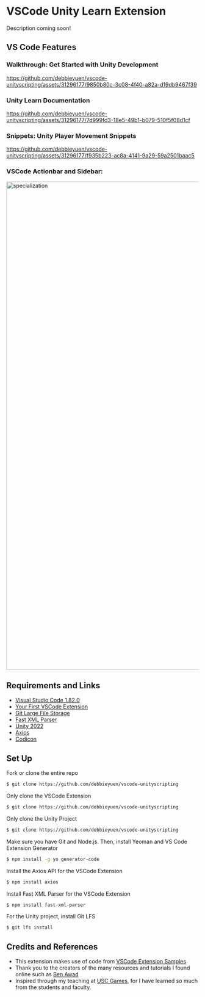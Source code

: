 # VSCode Unity Learn Extension
Description coming soon!

## VS Code Features

### Walkthrough: Get Started with Unity Development
https://github.com/debbieyuen/vscode-unityscripting/assets/31296177/9850b80c-3c08-4f40-a82a-d19db9467f39

### Unity Learn Documentation
https://github.com/debbieyuen/vscode-unityscripting/assets/31296177/7d999fd3-18e5-49b1-b079-510f5f08d1cf

### Snippets: Unity Player Movement Snippets
https://github.com/debbieyuen/vscode-unityscripting/assets/31296177/f935b223-ac8a-4141-9a29-59a2501baac5

### VSCode Actionbar and Sidebar: 
<img width="1280" alt="specialization" src="https://github.com/debbieyuen/vscode-unityscripting/assets/31296177/5dc2618d-8705-4ccc-8e39-b778e29bffb3">

## Requirements and Links
  * [Visual Studio Code 1.82.0](https://code.visualstudio.com/)
  * [Your First VSCode Extension](https://code.visualstudio.com/api/get-started/your-first-extension)
  * [Git Large File Storage](https://git-lfs.com/)
  * [Fast XML Parser](https://www.npmjs.com/package/fast-xml-parser)
  * [Unity 2022](https://unity.com/releases/lts)
  * [Axios](https://www.npmjs.com/package/axios)
  * [Codicon](https://microsoft.github.io/vscode-codicons/dist/codicon.html)

## Set Up

Fork or clone the entire repo
```bash
$ git clone https://github.com/debbieyuen/vscode-unityscripting
```

Only clone the VSCode Extension
```bash
$ git clone https://github.com/debbieyuen/vscode-unityscripting
```

Only clone the Unity Project
```bash
$ git clone https://github.com/debbieyuen/vscode-unityscripting
```

Make sure you have Git and Node.js. Then, install Yeoman and VS Code Extension Generator
```bash
$ npm install -g yo generator-code
```

Install the Axios API for the VSCode Extension
```bash
$ npm install axios
```

Install Fast XML Parser for the VSCode Extension
```bash
$ npm install fast-xml-parser
```

For the Unity project, install Git LFS
```bash
$ git lfs install
```
    
## Credits and References 
 * This extension makes use of code from [VSCode Extension Samples](https://github.com/microsoft/vscode-extension-samples/tree/main)
 * Thank you to the creators of the many resources and tutorials I found online such as [Ben Awad](https://github.com/benawad)
 * Inspired through my teaching at [USC Games](https://usc-ctin583.github.io/), for I have learned so much from the students and faculty. 
